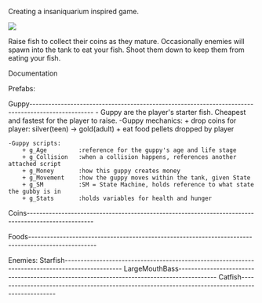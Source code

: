 Creating a insaniquarium inspired game.

![](gameplay.GIF)

Raise fish to collect their coins as they mature. Occasionally enemies will spawn into the tank to eat your fish.
Shoot them down to keep them from eating your fish. 







Documentation

Prefabs:

Guppy--------------------------------------------------------------------------------------------------
    - Guppy are the player's starter fish. Cheapest and fastest for the player to raise. 
    -Guppy mechanics:
        + drop coins for player: silver(teen) -> gold(adult)
        + eat food pellets dropped by player
        
    -Guppy scripts:
        + g_Age         :reference for the guppy's age and life stage
        + g_Collision   :when a collision happens, references another attached script
        + g_Money       :how this guppy creates money
        + g_Movement    :how the guppy moves within the tank, given State
        + g_SM          :SM = State Machine, holds reference to what state the gubby is in
        + g_Stats       :holds variables for health and hunger 


Coins---------------------------------------------------------------------------------------------------


Foods---------------------------------------------------------------------------------------------------



Enemies:
Starfish------------------------------------------------------------------------------------------------
LargeMouthBass------------------------------------------------------------------------------------------
Catfish-------------------------------------------------------------------------------------------------



